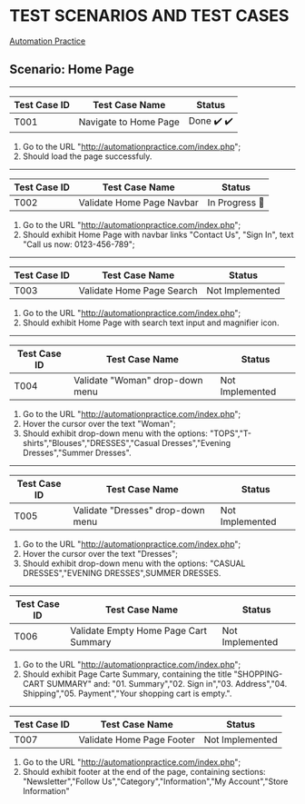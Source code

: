 # TEST SCENARIOS AND TEST CASES

[Automation Practice](http://automationpractice.com/index.php)

## Scenario: Home Page

---

| Test Case ID | Test Case Name        | Status                     |
| ------------ | --------------------- | -------------------------- |
| T001         | Navigate to Home Page | Done ✔️ :heavy_check_mark: |

1. Go to the URL "http://automationpractice.com/index.php";
1. Should load the page successfuly.

---

| Test Case ID | Test Case Name            | Status                     |
| ------------ | ------------------------- | -------------------------- |
| T002         | Validate Home Page Navbar | In Progress :construction: |

1. Go to the URL "http://automationpractice.com/index.php";
1. Should exhibit Home Page with navbar links "Contact Us", "Sign In", text "Call us now: 0123-456-789";

---

| Test Case ID | Test Case Name            | Status          |
| ------------ | ------------------------- | --------------- |
| T003         | Validate Home Page Search | Not Implemented |

1. Go to the URL "http://automationpractice.com/index.php";
1. Should exhibit Home Page with search text input and magnifier icon.

---

| Test Case ID | Test Case Name                  | Status          |
| ------------ | ------------------------------- | --------------- |
| T004         | Validate "Woman" drop-down menu | Not Implemented |

1. Go to the URL "http://automationpractice.com/index.php";
1. Hover the cursor over the text "Woman";
1. Should exhibit drop-down menu with the options: "TOPS","T-shirts","Blouses","DRESSES","Casual Dresses","Evening Dresses","Summer Dresses".

---

| Test Case ID | Test Case Name                    | Status          |
| ------------ | --------------------------------- | --------------- |
| T005         | Validate "Dresses" drop-down menu | Not Implemented |

1. Go to the URL "http://automationpractice.com/index.php";
1. Hover the cursor over the text "Dresses";
1. Should exhibit drop-down menu with the options: "CASUAL DRESSES","EVENING DRESSES",SUMMER DRESSES.

---

| Test Case ID | Test Case Name                        | Status          |
| ------------ | ------------------------------------- | --------------- |
| T006         | Validate Empty Home Page Cart Summary | Not Implemented |

1. Go to the URL "http://automationpractice.com/index.php";
1. Should exhibit Page Carte Summary, containing the title "SHOPPING-CART SUMMARY" and: "01. Summary","02. Sign in","03. Address","04. Shipping","05. Payment","Your shopping cart is empty.".

---

| Test Case ID | Test Case Name            | Status          |
| ------------ | ------------------------- | --------------- |
| T007         | Validate Home Page Footer | Not Implemented |

1. Go to the URL "http://automationpractice.com/index.php";
1. Should exhibit footer at the end of the page, containing sections: "Newsletter","Follow Us","Category","Information","My Account","Store Information"

